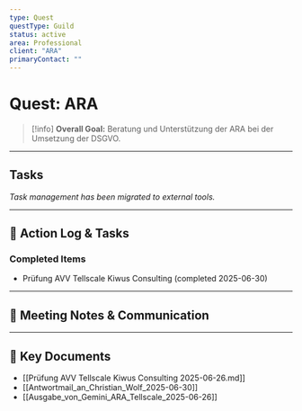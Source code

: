 ```yaml
---
type: Quest
questType: Guild
status: active
area: Professional
client: "ARA"
primaryContact: ""
---
```


# Quest: ARA

> [!info]
> **Overall Goal:** Beratung und Unterstützung der ARA bei der Umsetzung der DSGVO.

---

## Tasks

*Task management has been migrated to external tools.*

---

## 📝 Action Log & Tasks

### Completed Items
- Prüfung AVV Tellscale Kiwus Consulting (completed 2025-06-30)

---
## 💬 Meeting Notes & Communication


---
## 📎 Key Documents

- [[Prüfung AVV Tellscale Kiwus Consulting 2025-06-26.md]]
- [[Antwortmail_an_Christian_Wolf_2025-06-30]]
- [[Ausgabe_von_Gemini_ARA_Tellscale_2025-06-26]]